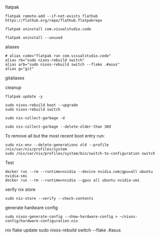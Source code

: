 flatpak
```
flatpak remote-add --if-not-exists flathub https://flathub.org/repo/flathub.flatpakrepo

flatpak uninstall com.visualstudio.code

flatpak uninstall --unused
```

aliases
```
# alias code="flatpak run com.visualstudio.code"
alias rb="sudo nixos-rebuild switch"
alias arb="sudo nixos-rebuild switch --flake .#asus"
alias g="git"
```
gitaliases

cleanup 
```
flatpak update -y

sudo nixos-rebuild boot --upgrade
sudo nixos-rebuild switch

sudo nix-collect-garbage -d

sudo nix-collect-garbage --delete-older-than 30d

```


To remove all but the most recent boot entry run: 

```
sudo nix-env --delete-generations old --profile /nix/var/nix/profiles/system 
sudo /nix/var/nix/profiles/system/bin/switch-to-configuration switch
```

Test
```
docker run --rm --runtime=nvidia --device nvidia.com/gpu=all ubuntu nvidia-smi
docker run --rm --runtime=nvidia --gpus all ubuntu nvidia-smi
```
verify nix store
```
sudo nix-store --verify --check-contents
```

generate hardware config

```
sudo nixos-generate-config --show-hardware-config > ~/nixos-config/hardware-configuration.nix
```

nix flake update
sudo nixos-rebuild switch --flake .#asus